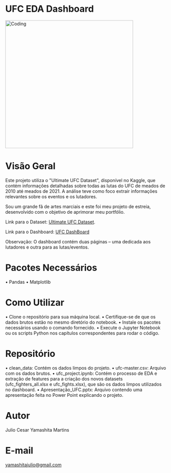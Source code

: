 # UFC EDA Dashboard

<img align="center" alt="Coding" width="400" src="https://i.ytimg.com/vi/2Icb95RD5vo/maxresdefault.jpg">

# Visão Geral
Este projeto utiliza o "Ultimate UFC Dataset", disponível no Kaggle, que contém informações detalhadas sobre todas as lutas do UFC de meados de 2010 até meados de 2021.
A análise teve como foco extrair informações relevantes sobre os eventos e os lutadores.

Sou um grande fã de artes marciais e este foi meu projeto de estreia, desenvolvido com o objetivo de aprimorar meu portfólio.

Link para o Dataset: [Ultimate UFC Dataset](https://www.kaggle.com/datasets/mdabbert/ultimate-ufc-dataset).

Link para o Dashboard: [UFC DashBoard](https://app.powerbi.com/view?r=eyJrIjoiOGI0ODc5ZWYtMmVhZC00MzU5LTlhMDMtMzgzOWNlNzYwNTgwIiwidCI6IjE3NGZkYjA3LWY1YjYtNDc4Zi05MDdmLTY4NWY3ZDVkMGRhNCJ9)

Observação: O dashboard contém duas páginas – uma dedicada aos lutadores e outra para as lutas/eventos.

# Pacotes Necessários
• Pandas
• Matplotlib

# Como Utilizar
• Clone o repositório para sua máquina local.
• Certifique-se de que os dados brutos estão no mesmo diretório do notebook.
• Instale os pacotes necessários usando o comando fornecido.
• Execute o Jupyter Notebook ou os scripts Python nos capítulos correspondentes para rodar o código.

# Repositório
• clean_data: Contém os dados limpos do projeto.
• ufc-master.csv: Arquivo com os dados brutos.
• ufc_project.ipynb: Contém o processo de EDA e extração de features para a criação dos novos datasets (ufc_fighters_all.xlsx e ufc_fights.xlsx), que são os dados limpos utilizados no dashboard.
• Apresentação_UFC.pptx: Arquivo contendo uma apresentação feita no Power Point explicando o projeto.

# Autor
Julio Cesar Yamashita Martins

# E-mail
yamashitajulio@gmail.com
